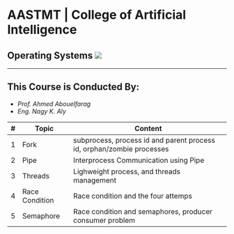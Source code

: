 # AASTMT | College of Artificial Intelligence
## Operating Systems ![](https://img.shields.io/badge/Semester-Fall--2023-success)
---
## This Course is Conducted By:
- _Prof. Ahmed Abouelfarag_
- _Eng. Nagy K. Aly_

| # | Topic | Content |
| ------ | ------ | ------ |
| 1 | Fork | subprocess, process id and parent process id, orphan/zombie processes  |
| 2 | Pipe | Interprocess Communication using Pipe |
| 3 | Threads | Lighweight process, and threads management |
| 4 | Race Condition | Race condition and the four attemps |
| 5 | Semaphore | Race condition and semaphores, producer consumer problem |
